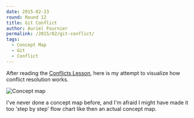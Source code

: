 ```yaml
---
date: 2015-02-23
round: Round 12
title: Git Conflict
author: Auriel Fournier
permalink: /2015/02/git-conflict/
tags:
  - Concept Map
  - Git
  - Conflict
---
```

After reading the [Conflicts Lesson](https://swcarpentry.github.io/git-novice/03-conflict.html), here is
my attempt to visualize how conflict resolution works. 


![Concept map](http://i.imgur.com/yrQAreG.jpg?1g)


I've never done a concept map before, and I'm afraid I might have made it too 'step by step' flow chart like then an actual concept map. 
